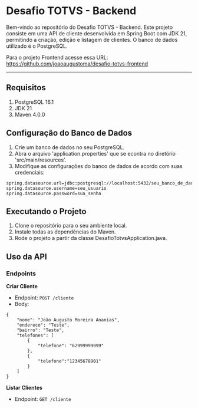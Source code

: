 # Desafio TOTVS - Backend

Bem-vindo ao repositório do Desafio TOTVS - Backend. Este projeto consiste em uma API de cliente desenvolvida em Spring Boot com JDK 21, permitindo a criação, edição e listagem de clientes. O banco de dados utilizado é o PostgreSQL.

Para o projeto Frontend acesse essa URL: https://github.com/joaoaugustoma/desafio-totvs-frontend
****

## Requisitos
1. PostgreSQL 16.1
2. JDK 21
3. Maven 4.0.0

## Configuração do Banco de Dados

1. Crie um banco de dados no seu PostgreSQL.
2. Abra o arquivo 'application.properties' que se econtra no diretório 'src/main/resources'.
3. Modifique as configurações do banco de dados de acordo com suas credenciais:

```
spring.datasource.url=jdbc:postgresql://localhost:5432/seu_banco_de_dados
spring.datasource.username=seu_usuario
spring.datasource.password=sua_senha
```

## Executando o Projeto

1. Clone o repositório para o seu ambiente local.
2. Instale todas as dependências do Maven.
3. Rode o projeto a partir da classe DesafioTotvsApplication.java.

## Uso da API
### Endpoints
**Criar Cliente**
- Endpoint: `POST /cliente`
- Body:
```
{
    "nome": "João Augusto Moreira Ananias",
    "endereco": "Teste",
    "bairro": "Teste",
    "telefones": [
        {
            "telefone": "62999999999"
        },
        {
            "telefone":"12345678901"
        }
    ]
}
```

**Listar Clientes**
- Endpoint: `GET /cliente`
